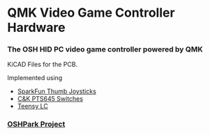 # QMK Video Game Controller Hardware
### The OSH HID PC video game controller powered by QMK
KiCAD Files for the PCB.

Implemented using 
- [SparkFun Thumb Joysticks](https://www.sparkfun.com/products/9032)
- [C&K PTS645 Switches](https://www.ckswitches.com/products/switches/product-details/Tactile/PTS645/)
- [Teensy LC](https://www.pjrc.com/teensy/teensyLC.html)

### [OSHPark Project](https://oshpark.com/shared_projects/MazId014)
